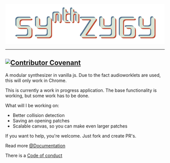 ![Logo](./docs/images/logo.png)

---
[![Contributor Covenant](https://img.shields.io/badge/Contributor%20Covenant-v1.4%20adopted-ff69b4.svg)](code-of-conduct.md)
---

A modular synthesizer in vanilla js. Due to the fact audioworklets are used,  this will only work in Chrome.

This is currently a work in progress application. The base functionality is working, but some work has to be done.

What will I be working on:
* Better collision detection
* Saving an opening patches
* Scalable canvas, so you can make even larger patches

If you want to help, you're welcome. Just fork and create PR's.


Read more [@Documentation](./docs/index.md)

There is a [Code of conduct](./docs/code-of-conduct.md)
